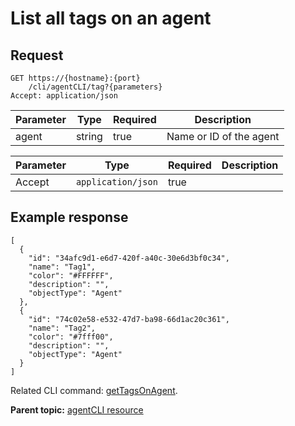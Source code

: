 # List all tags on an agent

## Request

```
GET https://{hostname}:{port}
    /cli/agentCLI/tag?{parameters}
Accept: application/json

```

|Parameter|Type|Required|Description|
|---------|----|--------|-----------|
|agent|string|true|Name or ID of the agent|

|Parameter|Type|Required|Description|
|---------|----|--------|-----------|
|Accept|`application/json`|true| |

## Example response

```
[
  {
    "id": "34afc9d1-e6d7-420f-a40c-30e6d3bf0c34",
    "name": "Tag1",
    "color": "#FFFFFF",
    "description": "",
    "objectType": "Agent"
  },
  {
    "id": "74c02e58-e532-47d7-ba98-66d1ac20c361",
    "name": "Tag2",
    "color": "#7fff00",
    "description": "",
    "objectType": "Agent"
  }
]
```

Related CLI command: [getTagsOnAgent](udclient_gettagsonagent.md).

**Parent topic:** [agentCLI resource](../../com.ibm.udeploy.api.doc/topics/rest_cli_agentcli.md)

